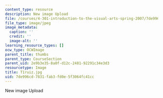 ```yaml
---
content_type: resource
description: New image Upload
file: /courses/4-301-introduction-to-the-visual-arts-spring-2007/7de996cd7831fab3fd0e5f3064fc41cc_T1ruiz.jpg
file_type: image/jpeg
image_metadata:
  caption: ''
  credit: ''
  image-alt: ''
learning_resource_types: []
ocw_type: OCWImage
parent_title: thumbs
parent_type: CourseSection
parent_uid: 2e9b3e35-8a0f-d12c-2481-92291c34e3d3
resourcetype: Image
title: T1ruiz.jpg
uid: 7de996cd-7831-fab3-fd0e-5f3064fc41cc
---
```

New image Upload